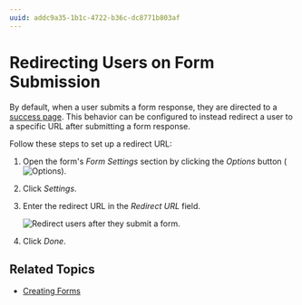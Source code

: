 ```yaml
---
uuid: addc9a35-1b1c-4722-b36c-dc8771b803af
---
```

# Redirecting Users on Form Submission

By default, when a user submits a form response, they are directed to a [success page](../creating-and-managing-forms/creating-forms.md#adding-a-success-page). This behavior can be configured to instead redirect a user to a specific URL after submitting a form response.

Follow these steps to set up a redirect URL:

1. Open the form's _Form Settings_ section by clicking the *Options* button (![Options](../../../images/icon-actions.png)).
1. Click _Settings_.
1. Enter the redirect URL in the _Redirect URL_ field.

    ![Redirect users after they submit a form.](./redirecting-users-on-form-submission/images/01.png)

1. Click _Done_.

## Related Topics

* [Creating Forms](../creating-and-managing-forms/creating-forms.md)
